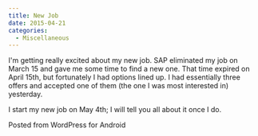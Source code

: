 ```yaml
---
title: New Job
date: 2015-04-21
categories: 
  - Miscellaneous
---
```


I'm getting really excited about my new job. SAP eliminated my job on March 15 and gave me some time to find a new one. That time expired on April 15th, but fortunately I had options lined up. I had essentially three offers and accepted one of them (the one I was most interested in) yesterday.

I start my new job on May 4th; I will tell you all about it once I do.

Posted from WordPress for Android
